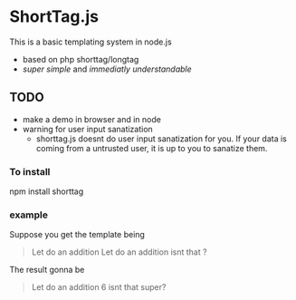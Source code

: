 # ShortTag.js

This is a basic templating system in node.js

* based on php shorttag/longtag
* *super simple* and *immediatly understandable*

## TODO

* make a demo in browser and in node
* warning for user input sanatization
  * shorttag.js doesnt do user input sanatization for you. If your data is coming
    from a untrusted user, it is up to you to sanatize them.

### To install

npm install shorttag

### example

Suppose you get the template being

> Let do an addition <?= 1+5 ?>
> Let do an addition <?= 1+5 ?>
> isnt that <? console.log("super") ?>?

The result gonna be

> Let do an addition 6
> isnt that super?

